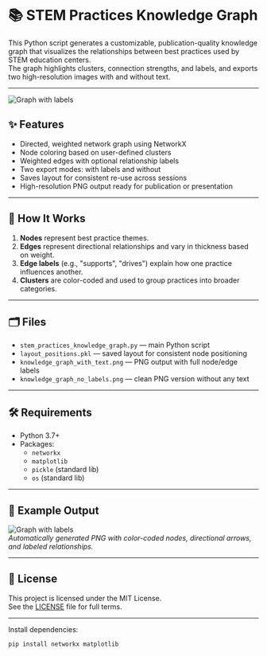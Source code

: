 # 📚 STEM Practices Knowledge Graph

This Python script generates a customizable, publication-quality knowledge graph that visualizes the relationships between best practices used by STEM education centers.  
The graph highlights clusters, connection strengths, and labels, and exports two high-resolution images with and without text.

---

![Graph with labels](knowledge_graph_with_text.png)

## ✨ Features

- Directed, weighted network graph using NetworkX
- Node coloring based on user-defined clusters
- Weighted edges with optional relationship labels
- Two export modes: with labels and without
- Saves layout for consistent re-use across sessions
- High-resolution PNG output ready for publication or presentation

---

## 🧠 How It Works

1. **Nodes** represent best practice themes.
2. **Edges** represent directional relationships and vary in thickness based on weight.
3. **Edge labels** (e.g., "supports", "drives") explain how one practice influences another.
4. **Clusters** are color-coded and used to group practices into broader categories.

---

## 🗂️ Files

- `stem_practices_knowledge_graph.py` — main Python script
- `layout_positions.pkl` — saved layout for consistent node positioning
- `knowledge_graph_with_text.png` — PNG output with full node/edge labels
- `knowledge_graph_no_labels.png` — clean PNG version without any text

---

## 🛠️ Requirements

- Python 3.7+
- Packages:
  - `networkx`
  - `matplotlib`
  - `pickle` (standard lib)
  - `os` (standard lib)

---

## 📸 Example Output

![Graph with labels](knowledge_graph_with_text.png)  
_Automatically generated PNG with color-coded nodes, directional arrows, and labeled relationships._

---

## 📜 License

This project is licensed under the MIT License.  
See the [LICENSE](LICENSE) file for full terms.

---

Install dependencies:

```bash
pip install networkx matplotlib
